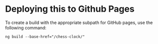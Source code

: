 # Deploying this to Github Pages

To create a build with the appropriate subpath for GitHub pages, use the following command:

```shell
ng build --base-href="/chess-clock/"
```
